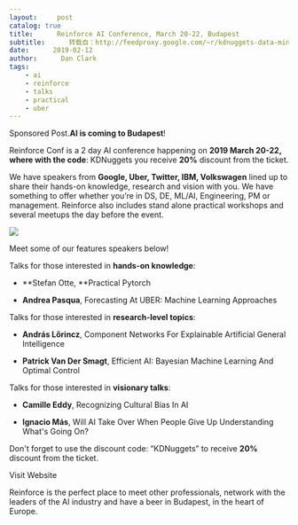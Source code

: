 ```yaml
---
layout:     post
catalog: true
title:      Reinforce AI Conference, March 20-22, Budapest
subtitle:      转载自：http://feedproxy.google.com/~r/kdnuggets-data-mining-analytics/~3/5X7Nwbz1CEE/reinforce-ai-conference.html
date:      2019-02-12
author:      Dan Clark
tags:
    - ai
    - reinforce
    - talks
    - practical
    - uber
---
```


Sponsored Post.**AI is coming to Budapest**!

Reinforce Conf is a 2 day AI conference happening on **2019 March 20-22, where with the code**: KDNuggets you receive **20%** discount from the ticket.

We have speakers from **Google, Uber, Twitter, IBM, Volkswagen** lined up to share their hands-on knowledge, research and vision with you. We have something to offer whether you’re in DS, DE, ML/AI, Engineering, PM or management. Reinforce also includes stand alone practical workshops and several meetups the day before the event.

![](https://www.kdnuggets.com/images/reinforce-2019-kdnuggets-656.jpg)


Meet some of our features speakers below!

Talks for those interested in **hands-on knowledge**:

- **Stefan Otte, **Practical Pytorch

- **Andrea Pasqua**, Forecasting At UBER: Machine Learning Approaches


Talks for those interested in **research-level topics**:

- **András Lőrincz**, Component Networks For Explainable Artificial General Intelligence

- **Patrick Van Der Smagt**, Efficient AI: Bayesian Machine Learning And Optimal Control


Talks for those interested in **visionary talks**:

- **Camille Eddy**, Recognizing Cultural Bias In AI

- **Ignacio Más**, Will AI Take Over When People Give Up Understanding What's Going On?



Don't forget to use the discount code: “KDNuggets” to receive **20%** discount from the ticket.

Visit Website

Reinforce is the perfect place to meet other professionals, network with the leaders of the AI industry and have a beer in Budapest, in the heart of Europe. 
